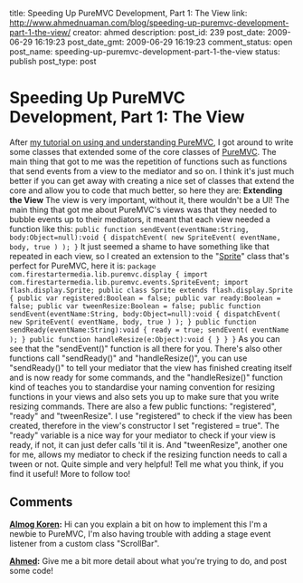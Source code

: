 title: Speeding Up PureMVC Development, Part 1: The View
link: http://www.ahmednuaman.com/blog/speeding-up-puremvc-development-part-1-the-view/
creator: ahmed
description: 
post_id: 239
post_date: 2009-06-29 16:19:23
post_date_gmt: 2009-06-29 16:19:23
comment_status: open
post_name: speeding-up-puremvc-development-part-1-the-view
status: publish
post_type: post

# Speeding Up PureMVC Development, Part 1: The View

After [my tutorial on using and understanding PureMVC](http://active.tutsplus.com/tutorials/workflow/understanding-the-puremvc-open-source-framework/), I got around to write some classes that extended some of the core classes of [PureMVC](http://puremvc.org). The main thing that got to me was the repetition of functions such as functions that send events from a view to the mediator and so on. I think it's just much better if you can get away with creating a nice set of classes that extend the core and allow you to code that much better, so here they are: **Extending the View** The view is very important, without it, there wouldn't be a UI! The main thing that got me about PureMVC's views was that they needed to bubble events up to their mediators, it meant that each view needed a function like this: ` public function sendEvent(eventName:String, body:Object=null):void { dispatchEvent( new SpriteEvent( eventName, body, true ) ); } ` It just seemed a shame to have something like that repeated in each view, so I created an extension to the "[Sprite](http://livedocs.adobe.com/flash/9.0/ActionScriptLangRefV3/flash/display/Sprite.html)" class that's perfect for PureMVC, here it is: ` package com.firestartermedia.lib.puremvc.display { import com.firestartermedia.lib.puremvc.events.SpriteEvent; import flash.display.Sprite; public class Sprite extends flash.display.Sprite { public var registered:Boolean = false; public var ready:Boolean = false; public var tweenResize:Boolean = false; public function sendEvent(eventName:String, body:Object=null):void { dispatchEvent( new SpriteEvent( eventName, body, true ) ); } public function sendReady(eventName:String):void { ready = true; sendEvent( eventName ); } public function handleResize(e:Object):void { } } } ` As you can see that the "sendEvent()" function is all there for you. There's also other functions call "sendReady()" and "handleResize()", you can use "sendReady()" to tell your mediator that the view has finished creating itself and is now ready for some commands, and the "handleResize()" function kind of teaches you to standardise your naming convention for resizing functions in your views and also sets you up to make sure that you write resizing commands. There are also a few public functions: "registered", "ready" and "tweenResize". I use "registered" to check if the view has been created, therefore in the view's constructor I set "registered = true". The "ready" variable is a nice way for your mediator to check if your view is ready, if not, it can just defer calls 'til it is. And "tweenResize", another one for me, allows my mediator to check if the resizing function needs to call a tween or not. Quite simple and very helpful! Tell me what you think, if you find it useful! More to follow too!

## Comments

**[Almog Koren](#247 "2009-10-23 04:21:23"):** Hi can you explain a bit on how to implement this I'm a newbie to PureMVC, I'm also having trouble with adding a stage event listener from a custom class "ScrollBar".

**[Ahmed](#248 "2009-10-23 13:33:39"):** Give me a bit more detail about what you're trying to do, and post some code!

